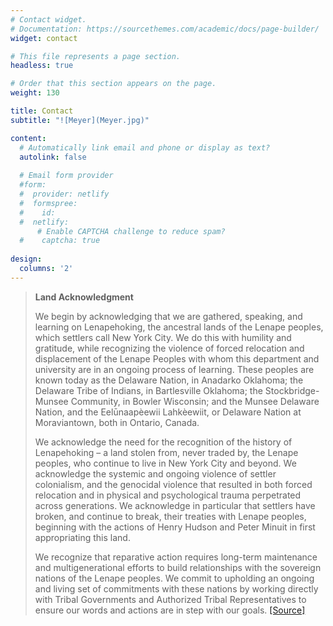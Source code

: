 ```yaml
---
# Contact widget.
# Documentation: https://sourcethemes.com/academic/docs/page-builder/
widget: contact

# This file represents a page section.
headless: true

# Order that this section appears on the page.
weight: 130

title: Contact
subtitle: "![Meyer](Meyer.jpg)"

content:
  # Automatically link email and phone or display as text?
  autolink: false
  
  # Email form provider
  #form:
  #  provider: netlify
  #  formspree:
  #    id:
  #  netlify:
      # Enable CAPTCHA challenge to reduce spam?
  #    captcha: true
  
design:
  columns: '2'
---
```


> **Land Acknowledgment**
> 
> We begin by acknowledging that we are gathered, speaking, and learning on Lenapehoking, the ancestral lands of the Lenape peoples, which settlers call New York City. We do this with humility and gratitude, while recognizing the violence of forced relocation and displacement of the Lenape Peoples with whom this department and university are in an ongoing process of learning. These peoples are known today as the Delaware Nation, in Anadarko Oklahoma; the Delaware Tribe of Indians, in Bartlesville Oklahoma; the Stockbridge-Munsee Community, in Bowler Wisconsin; and the Munsee Delaware Nation, and the Eelūnaapèewii Lahkèewiit, or Delaware Nation at Moraviantown, both in Ontario, Canada.
> 
> We acknowledge the need for the recognition of the history of Lenapehoking – a land stolen from, never traded by, the Lenape peoples, who continue to live in New York City and beyond. We acknowledge the systemic and ongoing violence of settler colonialism, and the genocidal violence that resulted in both forced relocation and in physical and psychological trauma perpetrated across generations. We acknowledge in particular that settlers have broken, and continue to break, their treaties with Lenape peoples, beginning with the actions of Henry Hudson and Peter Minuit in first appropriating this land. 
> 
> We recognize that reparative action requires long-term maintenance and multigenerational efforts to build relationships with the sovereign nations of the Lenape peoples. We commit to upholding an ongoing and living set of commitments with these nations by working directly with Tribal Governments and Authorized Tribal Representatives to ensure our words and actions are in step with our goals. [[Source]][def]

[def]: https://steinhardt.nyu.edu/departments/media-culture-and-communication/land-acknowledgment
